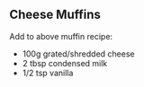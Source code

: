 ## Cheese Muffins

Add to above muffin recipe:

- 100g grated/shredded cheese
- 2 tbsp condensed milk
- 1/2 tsp vanilla
